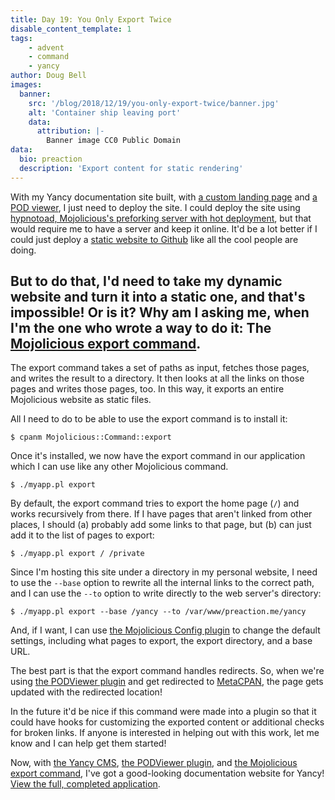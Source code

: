 ```yaml
---
title: Day 19: You Only Export Twice
disable_content_template: 1
tags:
    - advent
    - command
    - yancy
author: Doug Bell
images:
  banner:
    src: '/blog/2018/12/19/you-only-export-twice/banner.jpg'
    alt: 'Container ship leaving port'
    data:
      attribution: |-
        Banner image CC0 Public Domain
data:
  bio: preaction
  description: 'Export content for static rendering'
---
```

With my Yancy documentation site built, with [a custom landing
page](/blog/2018/12/17/a-website-for-yancy) and [a POD
viewer](/blog/2018/12/18/a-view-to-a-pod), I just need to deploy the site. I
could deploy the site using [hypnotoad, Mojolicious's preforking server with
hot
deployment](https://mojolicious.org/perldoc/Mojolicious/Guides/Cookbook#Hypnotoad),
but that would require me to have a server and keep it online. It'd be a lot
better if I could just deploy a [static website to
Github](https://pages.github.com) like all the cool people are doing.

But to do that, I'd need to take my dynamic website and turn it into a static
one, and that's impossible! Or is it? Why am I asking me, when I'm the one who
wrote a way to do it: The [Mojolicious export
command](https://metacpan.org/pod/Mojolicious::Command::export).
---

The export command takes a set of paths as input, fetches those pages, and
writes the result to a directory. It then looks at all the links on those pages
and writes those pages, too. In this way, it exports an entire Mojolicious
website as static files.

All I need to do to be able to use the export command is to install it:

    $ cpanm Mojolicious::Command::export

Once it's installed, we now have the export command in our application which I
can use like any other Mojolicious command.

    $ ./myapp.pl export

By default, the export command tries to export the home page (`/`) and works
recursively from there. If I have pages that aren't linked from other places, I
should (a) probably add some links to that page, but (b) can just add it to the
list of pages to export:

    $ ./myapp.pl export / /private

Since I'm hosting this site under a directory in my personal website, I need to
use the `--base` option to rewrite all the internal links to the correct path,
and I can use the `--to` option to write directly to the web server's
directory:

    $ ./myapp.pl export --base /yancy --to /var/www/preaction.me/yancy

And, if I want, I can use [the Mojolicious Config
plugin](https://mojolicious.org/perldoc/Mojolicious/Guides/Cookbook#Adding-a-configuration-file)
to change the default settings, including what pages to export, the export
directory, and a base URL.

The best part is that the export command handles redirects. So, when we're
using [the PODViewer
plugin](http://metacpan.org/pod/Mojolicious::Plugin::PODViewer) and get
redirected to [MetaCPAN](http://metacpan.org), the page gets updated with the
redirected location!

In the future it'd be nice if this command were made into a plugin so that it
could have hooks for customizing the exported content or additional checks for
broken links. If anyone is interested in helping out with this work, let me
know and I can help get them started!

Now, with [the Yancy CMS](http://preaction.me/yancy), [the PODViewer
plugin](http://metacpan.org/pod/Mojolicious::Plugin::PODViewer), and [the
Mojolicious export
command](http://metacpan.org/pod/Mojolicious::Command::export), I've got a
good-looking documentation website for Yancy! [View the full, completed
application](https://github.com/MojoliciousDotIO/mojolicious.io/blob/master/blog/2018/12/19/you-only-export-twice/myapp.pl).


